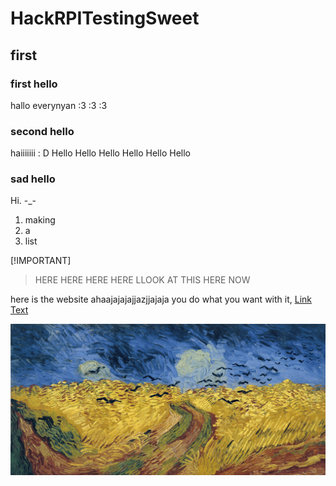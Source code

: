 # HackRPITestingSweet

## first
### first hello
hallo everynyan :3 :3 :3
### second hello
haiiiiiii : D Hello Hello Hello Hello Hello Hello 
### sad hello
Hi. -_-

1. making
2. a
3. list

[!IMPORTANT]
>  HERE HERE HERE HERE LLOOK AT THIS HERE NOW 

here is the website ahaajajajajjazjjajaja you do what you want with it,
[Link Text](https://w-sweet.github.io/HackRPITestingSweet/)

![image](here.jpg)